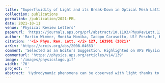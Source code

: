```yaml
---
title: "Superfluidity of Light and its Break-Down in Optical Mesh Lattices"
collection: publications
permalink: /publication/2021-PRL
date: 2021-10-11
venue: 'Physical Review Letters'
paperurl: 'https://journals.aps.org/prl/abstract/10.1103/PhysRevLett.127.163901'
author: 'Martin Wimmer, Monika Monika, Iacopo Carusotto, Ulf Peschel, Hannah M. Price'
citation: ''<i> Phys. Rev. Lett. </i> 127, 163901 (2021)'
arXiv: 'https://arxiv.org/abs/2008.04663'
comment: 'Selected as an Editors Suggestion. Highlighted on APS Physics: "Photons Get Slippery"'
commenturl: 'https://physics.aps.org/articles/v14/139'
image: '/images/physicslogo.gif'
width: '70'
project: ''
abstract: 'Hydrodynamic phenomena can be observed with light thanks to the analogy between quantum gases and nonlinear optics. In this Letter, we report an experimental study of the superfluid-like properties of light in a (1+1)-dimensional nonlinear optical mesh lattice, where the arrival time of optical pulses plays the role of a synthetic spatial dimension. A spatially narrow defect at rest is used to excite sound waves in the fluid of light and measure the sound speed. The critical velocity for superfluidity is probed by looking at the threshold in the deposited energy by a moving defect, above which the apparent superfluid behaviour breaks down. Our observations establish optical mesh lattices as a promising platform for fluids of light.'
---
```

